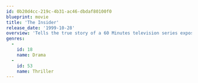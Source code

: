 ```yaml
---
id: 0b20d4cc-219c-4b31-ac46-dbdaf80100f0
blueprint: movie
title: 'The Insider'
release_date: '1999-10-28'
overview: 'Tells the true story of a 60 Minutes television series exposé of the tobacco industry, as seen through the eyes of a real tobacco executive, Jeffrey Wigand'
genres:
  -
    id: 18
    name: Drama
  -
    id: 53
    name: Thriller
---
```

